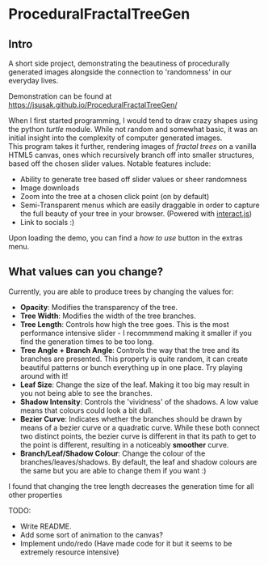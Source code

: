 # ProceduralFractalTreeGen

## Intro

A short side project, demonstrating the beautiness of procedurally generated images alongside the connection to 'randomness' in our everyday lives.

Demonstration can be found at https://jsusak.github.io/ProceduralFractalTreeGen/

When I first started programming, I would tend to draw crazy shapes using the python _turtle_ module. While not random and somewhat basic, it was an initial insight into the complexity of computer generated images.  
This program takes it further, rendering images of _fractal trees_ on a vanilla HTML5 canvas, ones which recursively branch off into smaller structures, based off the chosen slider values.
Notable features include:

- Ability to generate tree based off slider values or sheer randomness
- Image downloads
- Zoom into the tree at a chosen click point (on by default)
- Semi-Transparent menus which are easily draggable in order to capture the full beauty of your tree in your browser. (Powered with [interact.js](https://interactjs.io/))
- Link to socials :)

Upon loading the demo, you can find a _how to use_ button in the extras menu.

## What values can you change?

Currently, you are able to produce trees by changing the values for:

- **Opacity**: Modifies the transparency of the tree.
- **Tree Width**: Modifies the width of the tree branches.
- **Tree Length**: Controls how high the tree goes. This is the most performance intensive slider - I recommmend making it smaller if you find the generation times to be too long.
- **Tree Angle + Branch Angle**: Controls the way that the tree and its branches are presented. This property is quite random, it can create beautiful patterns or bunch everything up in one place. Try playing around with it!
- **Leaf Size**: Change the size of the leaf. Making it too big may result in you not being able to see the branches.
- **Shadow Intensity**: Controls the 'vividness' of the shadows. A low value means that colours could look a bit dull.
- **Bezier Curve**: Indicates whether the branches should be drawn by means of a bezier curve or a quadratic curve. While these both connect two distinct points, the bezier curve is different in that its path to get to the point is different, resulting in a noticeably **smoother** curve.
- **Branch/Leaf/Shadow Colour**: Change the colour of the branches/leaves/shadows. By default, the leaf and shadow colours are the same but you are able to change them if you want :)

I found that changing the tree length decreases the generation time for all other properties

TODO:

- Write README.
- Add some sort of animation to the canvas?
- Implement undo/redo (Have made code for it but it seems to be extremely resource intensive)
